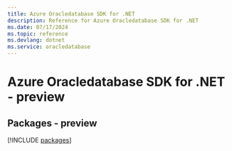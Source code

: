 ```yaml
---
title: Azure Oracledatabase SDK for .NET
description: Reference for Azure Oracledatabase SDK for .NET
ms.date: 07/17/2024
ms.topic: reference
ms.devlang: dotnet
ms.service: oracledatabase
---
```

# Azure Oracledatabase SDK for .NET - preview
## Packages - preview
[!INCLUDE [packages](oracledatabase-index.md)]